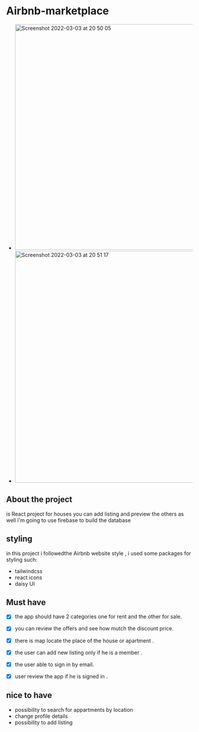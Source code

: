 # Airbnb-marketplace


- <img width="607" alt="Screenshot 2022-03-03 at 20 50 05" src="https://user-images.githubusercontent.com/85104423/156644150-16b73daa-74d7-47d0-ba57-c6caef88ce57.png">
- <img width="624" alt="Screenshot 2022-03-03 at 20 51 17" src="https://user-images.githubusercontent.com/85104423/156644279-1c0eef2e-44d6-4422-ab36-da5b23cc9648.png">


## About the project 
is React project for houses you can add listing and preview the others as well 
i'm going to use firebase to build the database 
## styling 
in this project i followedthe Airbnb website style , i used some packages for styling such:
- tailwindcss
- react icons
- daisy UI 
 ## Must have 
- [x] the app should have 2 categories one for rent and the other for sale.
- [x] you can review the offers and see how mutch the discount price.
- [x] there is map locate the place of the house or apartment .
- [x] the user can add new listing  only if he is a member .
- [x] the user able to sign in by email.
- [x] user review the app if he is signed in .
 

 

## nice to have 
- possibility to search for appartments by location
- change profile details
- possibility to add listing

 
 

